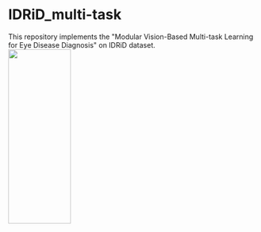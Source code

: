 # IDRiD_multi-task
This repository implements the "Modular Vision-Based Multi-task Learning for Eye Disease Diagnosis" on IDRiD dataset.
<img src="https://github.com/user-attachments/assets/2e6e68e9-672e-48f3-8a10-84887aed44f2" width=50% height=30%>
